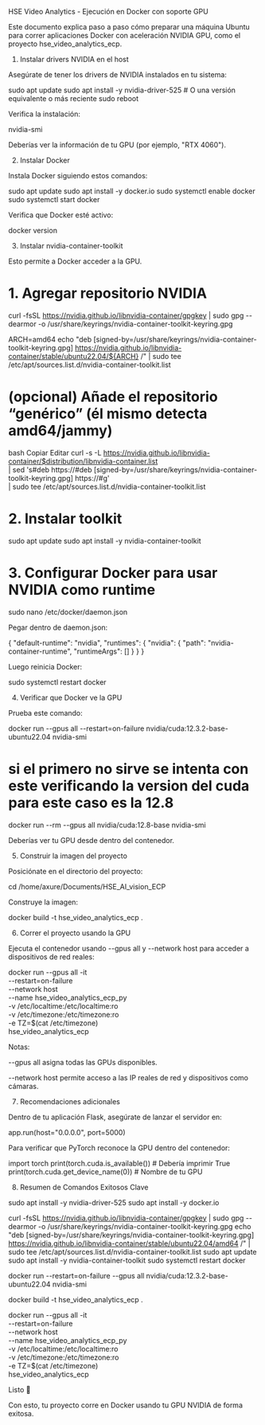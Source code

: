 HSE Video Analytics - Ejecución en Docker con soporte GPU

Este documento explica paso a paso cómo preparar una máquina Ubuntu para correr aplicaciones Docker con aceleración NVIDIA GPU, como el proyecto hse_video_analytics_ecp.

1. Instalar drivers NVIDIA en el host

Asegúrate de tener los drivers de NVIDIA instalados en tu sistema:

sudo apt update
sudo apt install -y nvidia-driver-525  # O una versión equivalente o más reciente
sudo reboot

Verifica la instalación:

nvidia-smi

Deberías ver la información de tu GPU (por ejemplo, "RTX 4060").

2. Instalar Docker

Instala Docker siguiendo estos comandos:

sudo apt update
sudo apt install -y docker.io
sudo systemctl enable docker
sudo systemctl start docker

Verifica que Docker esté activo:

docker version

3. Instalar nvidia-container-toolkit

Esto permite a Docker acceder a la GPU.

# 1. Agregar repositorio NVIDIA
curl -fsSL https://nvidia.github.io/libnvidia-container/gpgkey | sudo gpg --dearmor -o /usr/share/keyrings/nvidia-container-toolkit-keyring.gpg

ARCH=amd64
echo "deb [signed-by=/usr/share/keyrings/nvidia-container-toolkit-keyring.gpg] https://nvidia.github.io/libnvidia-container/stable/ubuntu22.04/${ARCH} /" | sudo tee /etc/apt/sources.list.d/nvidia-container-toolkit.list

# (opcional) Añade el repositorio “genérico” (él mismo detecta amd64/jammy)

bash
Copiar
Editar
curl -s -L https://nvidia.github.io/libnvidia-container/$distribution/libnvidia-container.list \
  | sed 's#deb https://#deb [signed-by=/usr/share/keyrings/nvidia-container-toolkit-keyring.gpg] https://#g' \
  | sudo tee /etc/apt/sources.list.d/nvidia-container-toolkit.list

# 2. Instalar toolkit
sudo apt update
sudo apt install -y nvidia-container-toolkit

# 3. Configurar Docker para usar NVIDIA como runtime
sudo nano /etc/docker/daemon.json

Pegar dentro de daemon.json:

{
  "default-runtime": "nvidia",
  "runtimes": {
    "nvidia": {
      "path": "nvidia-container-runtime",
      "runtimeArgs": []
    }
  }
}

Luego reinicia Docker:

sudo systemctl restart docker

4. Verificar que Docker ve la GPU

Prueba este comando:

docker run --gpus all --restart=on-failure nvidia/cuda:12.3.2-base-ubuntu22.04 nvidia-smi

# si el primero no sirve se intenta con este verificando la version del cuda para este caso es la 12.8
docker run --rm --gpus all nvidia/cuda:12.8-base nvidia-smi



Deberías ver tu GPU desde dentro del contenedor.

5. Construir la imagen del proyecto

Posiciónate en el directorio del proyecto:

cd /home/axure/Documents/HSE_AI_vision_ECP

Construye la imagen:

docker build -t hse_video_analytics_ecp .

6. Correr el proyecto usando la GPU

Ejecuta el contenedor usando --gpus all y --network host para acceder a dispositivos de red reales:

docker run --gpus all -it \
  --restart=on-failure \
  --network host \
  --name hse_video_analytics_ecp_py \
  -v /etc/localtime:/etc/localtime:ro \
  -v /etc/timezone:/etc/timezone:ro \
  -e TZ=$(cat /etc/timezone) \
  hse_video_analytics_ecp

Notas:

--gpus all asigna todas las GPUs disponibles.

--network host permite acceso a las IP reales de red y dispositivos como cámaras.

7. Recomendaciones adicionales

Dentro de tu aplicación Flask, asegúrate de lanzar el servidor en:

app.run(host="0.0.0.0", port=5000)

Para verificar que PyTorch reconoce la GPU dentro del contenedor:

import torch
print(torch.cuda.is_available())  # Debería imprimir True
print(torch.cuda.get_device_name(0))  # Nombre de tu GPU

8. Resumen de Comandos Exitosos Clave

sudo apt install -y nvidia-driver-525
sudo apt install -y docker.io

curl -fsSL https://nvidia.github.io/libnvidia-container/gpgkey | sudo gpg --dearmor -o /usr/share/keyrings/nvidia-container-toolkit-keyring.gpg
echo "deb [signed-by=/usr/share/keyrings/nvidia-container-toolkit-keyring.gpg] https://nvidia.github.io/libnvidia-container/stable/ubuntu22.04/amd64 /" | sudo tee /etc/apt/sources.list.d/nvidia-container-toolkit.list
sudo apt update
sudo apt install -y nvidia-container-toolkit
sudo systemctl restart docker

docker run --restart=on-failure --gpus all nvidia/cuda:12.3.2-base-ubuntu22.04 nvidia-smi

docker build -t hse_video_analytics_ecp .

docker run --gpus all -it \
  --restart=on-failure \
  --network host \
  --name hse_video_analytics_ecp_py \
  -v /etc/localtime:/etc/localtime:ro \
  -v /etc/timezone:/etc/timezone:ro \
  -e TZ=$(cat /etc/timezone) \
  hse_video_analytics_ecp

Listo 🚀

Con esto, tu proyecto corre en Docker usando tu GPU NVIDIA de forma exitosa.